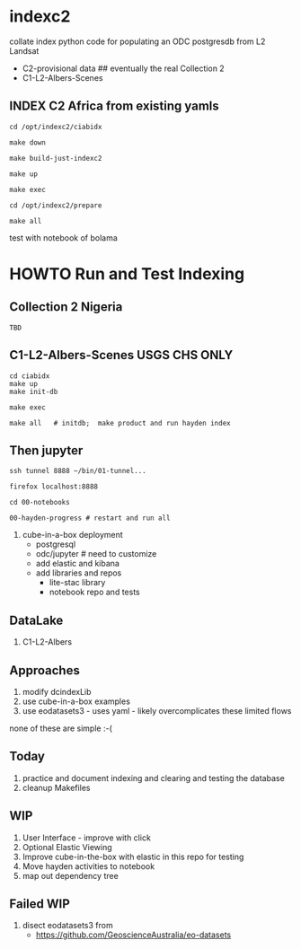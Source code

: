 # indexc2
collate index python code for populating an ODC postgresdb from L2 Landsat
- C2-provisional data   ## eventually the real Collection 2
- C1-L2-Albers-Scenes

## INDEX C2 Africa from existing yamls

```
cd /opt/indexc2/ciabidx

make down

make build-just-indexc2

make up

make exec

cd /opt/indexc2/prepare

make all
```

test with notebook of bolama


# HOWTO Run and Test Indexing

## Collection 2 Nigeria

```
TBD
```

## C1-L2-Albers-Scenes USGS CHS ONLY

```
cd ciabidx
make up
make init-db

make exec

make all   # initdb;  make product and run hayden index

```
## Then jupyter
```
ssh tunnel 8888 ~/bin/01-tunnel...

firefox localhost:8888

cd 00-notebooks

00-hayden-progress # restart and run all
```

1. cube-in-a-box deployment
    - postgresql
     - odc/jupyter # need to customize
    - add elastic and kibana
    - add libraries and repos
        - lite-stac library
        - notebook repo and tests

## DataLake
1. C1-L2-Albers

## Approaches

1. modify dcindexLib
2. use cube-in-a-box examples
3. use eodatasets3 - uses yaml - likely overcomplicates these limited flows

none of these are simple :-(

## Today

1. practice and document indexing and clearing and testing the database
2. cleanup Makefiles

## WIP

1. User Interface - improve with click
2. Optional Elastic Viewing
3. Improve cube-in-the-box with elastic in this repo for testing
4. Move hayden activities to notebook
5. map out dependency tree

## Failed WIP

1. disect eodatasets3 from
	- https://github.com/GeoscienceAustralia/eo-datasets
